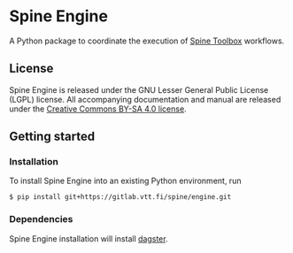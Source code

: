 # Spine Engine

A Python package to coordinate the execution of [Spine Toolbox](https://github.com/Spine-project/Spine-Toolbox) workflows.

## License

Spine Engine is released under the GNU Lesser General Public License (LGPL) license. All accompanying
documentation and manual are released under the [Creative Commons BY-SA 4.0 license](https://creativecommons.org/licenses/by-sa/4.0/).

## Getting started

### Installation

To install Spine Engine into an existing Python environment, run

    $ pip install git+https://gitlab.vtt.fi/spine/engine.git

### Dependencies

Spine Engine installation will install [dagster](https://dagster.readthedocs.io/en/master/index.html).